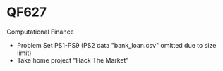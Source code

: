 # QF627
Computational Finance

* Problem Set PS1-PS9 (PS2 data "bank_loan.csv" omitted due to size limit)
* Take home project "Hack The Market"
